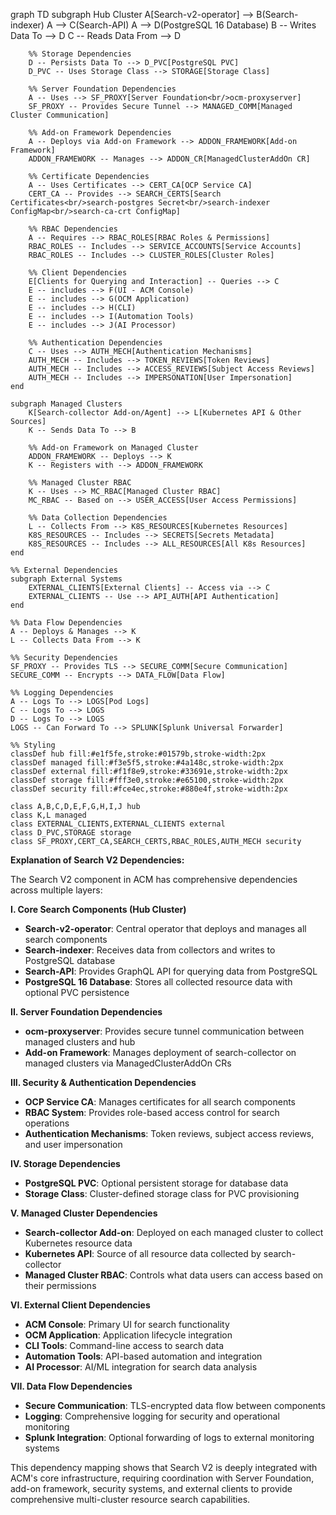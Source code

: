 graph TD
    subgraph Hub Cluster
        A[Search-v2-operator] --> B(Search-indexer)
        A --> C(Search-API)
        A --> D(PostgreSQL 16 Database)
        B -- Writes Data To --> D
        C -- Reads Data From --> D
        
        %% Storage Dependencies
        D -- Persists Data To --> D_PVC[PostgreSQL PVC]
        D_PVC -- Uses Storage Class --> STORAGE[Storage Class]
        
        %% Server Foundation Dependencies
        A -- Uses --> SF_PROXY[Server Foundation<br/>ocm-proxyserver]
        SF_PROXY -- Provides Secure Tunnel --> MANAGED_COMM[Managed Cluster Communication]
        
        %% Add-on Framework Dependencies
        A -- Deploys via Add-on Framework --> ADDON_FRAMEWORK[Add-on Framework]
        ADDON_FRAMEWORK -- Manages --> ADDON_CR[ManagedClusterAddOn CR]
        
        %% Certificate Dependencies
        A -- Uses Certificates --> CERT_CA[OCP Service CA]
        CERT_CA -- Provides --> SEARCH_CERTS[Search Certificates<br/>search-postgres Secret<br/>search-indexer ConfigMap<br/>search-ca-crt ConfigMap]
        
        %% RBAC Dependencies
        A -- Requires --> RBAC_ROLES[RBAC Roles & Permissions]
        RBAC_ROLES -- Includes --> SERVICE_ACCOUNTS[Service Accounts]
        RBAC_ROLES -- Includes --> CLUSTER_ROLES[Cluster Roles]
        
        %% Client Dependencies
        E[Clients for Querying and Interaction] -- Queries --> C
        E -- includes --> F(UI - ACM Console)
        E -- includes --> G(OCM Application)
        E -- includes --> H(CLI)
        E -- includes --> I(Automation Tools)
        E -- includes --> J(AI Processor)
        
        %% Authentication Dependencies
        C -- Uses --> AUTH_MECH[Authentication Mechanisms]
        AUTH_MECH -- Includes --> TOKEN_REVIEWS[Token Reviews]
        AUTH_MECH -- Includes --> ACCESS_REVIEWS[Subject Access Reviews]
        AUTH_MECH -- Includes --> IMPERSONATION[User Impersonation]
    end

    subgraph Managed Clusters
        K[Search-collector Add-on/Agent] --> L[Kubernetes API & Other Sources]
        K -- Sends Data To --> B
        
        %% Add-on Framework on Managed Cluster
        ADDON_FRAMEWORK -- Deploys --> K
        K -- Registers with --> ADDON_FRAMEWORK
        
        %% Managed Cluster RBAC
        K -- Uses --> MC_RBAC[Managed Cluster RBAC]
        MC_RBAC -- Based on --> USER_ACCESS[User Access Permissions]
        
        %% Data Collection Dependencies
        L -- Collects From --> K8S_RESOURCES[Kubernetes Resources]
        K8S_RESOURCES -- Includes --> SECRETS[Secrets Metadata]
        K8S_RESOURCES -- Includes --> ALL_RESOURCES[All K8s Resources]
    end

    %% External Dependencies
    subgraph External Systems
        EXTERNAL_CLIENTS[External Clients] -- Access via --> C
        EXTERNAL_CLIENTS -- Use --> API_AUTH[API Authentication]
    end

    %% Data Flow Dependencies
    A -- Deploys & Manages --> K
    L -- Collects Data From --> K
    
    %% Security Dependencies
    SF_PROXY -- Provides TLS --> SECURE_COMM[Secure Communication]
    SECURE_COMM -- Encrypts --> DATA_FLOW[Data Flow]
    
    %% Logging Dependencies
    A -- Logs To --> LOGS[Pod Logs]
    C -- Logs To --> LOGS
    D -- Logs To --> LOGS
    LOGS -- Can Forward To --> SPLUNK[Splunk Universal Forwarder]

    %% Styling
    classDef hub fill:#e1f5fe,stroke:#01579b,stroke-width:2px
    classDef managed fill:#f3e5f5,stroke:#4a148c,stroke-width:2px
    classDef external fill:#f1f8e9,stroke:#33691e,stroke-width:2px
    classDef storage fill:#fff3e0,stroke:#e65100,stroke-width:2px
    classDef security fill:#fce4ec,stroke:#880e4f,stroke-width:2px

    class A,B,C,D,E,F,G,H,I,J hub
    class K,L managed
    class EXTERNAL_CLIENTS,EXTERNAL_CLIENTS external
    class D_PVC,STORAGE storage
    class SF_PROXY,CERT_CA,SEARCH_CERTS,RBAC_ROLES,AUTH_MECH security

**Explanation of Search V2 Dependencies:**

The Search V2 component in ACM has comprehensive dependencies across multiple layers:

**I. Core Search Components (Hub Cluster)**
- **Search-v2-operator**: Central operator that deploys and manages all search components
- **Search-indexer**: Receives data from collectors and writes to PostgreSQL database
- **Search-API**: Provides GraphQL API for querying data from PostgreSQL
- **PostgreSQL 16 Database**: Stores all collected resource data with optional PVC persistence

**II. Server Foundation Dependencies**
- **ocm-proxyserver**: Provides secure tunnel communication between managed clusters and hub
- **Add-on Framework**: Manages deployment of search-collector on managed clusters via ManagedClusterAddOn CRs

**III. Security & Authentication Dependencies**
- **OCP Service CA**: Manages certificates for all search components
- **RBAC System**: Provides role-based access control for search operations
- **Authentication Mechanisms**: Token reviews, subject access reviews, and user impersonation

**IV. Storage Dependencies**
- **PostgreSQL PVC**: Optional persistent storage for database data
- **Storage Class**: Cluster-defined storage class for PVC provisioning

**V. Managed Cluster Dependencies**
- **Search-collector Add-on**: Deployed on each managed cluster to collect Kubernetes resource data
- **Kubernetes API**: Source of all resource data collected by search-collector
- **Managed Cluster RBAC**: Controls what data users can access based on their permissions

**VI. External Client Dependencies**
- **ACM Console**: Primary UI for search functionality
- **OCM Application**: Application lifecycle integration
- **CLI Tools**: Command-line access to search data
- **Automation Tools**: API-based automation and integration
- **AI Processor**: AI/ML integration for search data analysis

**VII. Data Flow Dependencies**
- **Secure Communication**: TLS-encrypted data flow between components
- **Logging**: Comprehensive logging for security and operational monitoring
- **Splunk Integration**: Optional forwarding of logs to external monitoring systems

This dependency mapping shows that Search V2 is deeply integrated with ACM's core infrastructure, requiring coordination with Server Foundation, add-on framework, security systems, and external clients to provide comprehensive multi-cluster resource search capabilities.